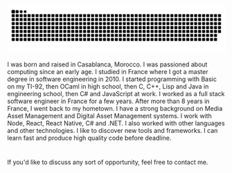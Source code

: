 <picture>
  <source media="(prefers-color-scheme: dark)" srcset="https://raw.githubusercontent.com/aelassas/aelassas/output/github-snake-dark.svg" />
  <source media="(prefers-color-scheme: light)" srcset="https://raw.githubusercontent.com/aelassas/aelassas/output/github-snake.svg" />
  <img alt="github-snake" src="https://raw.githubusercontent.com/aelassas/aelassas/output/github-snake.svg" />
</picture>

I was born and raised in Casablanca, Morocco. I was passioned about computing since an early age. I studied in France where I got a master degree in software engineering in 2010. I started programming with Basic on my TI-92, then OCaml in high school, then C, C++, Lisp and Java in engineering school, then C# and JavaScript at work. I worked as a full stack software engineer in France for a few years. After more than 8 years in France, I went back to my hometown. I have a strong background on Media Asset Management and Digital Asset Management systems. I work with Node, React, React Native, C# and .NET. I also worked with other languages and other technologies. I like to discover new tools and frameworks. I can learn fast and produce high quality code before deadline.

#
If you'd like to discuss any sort of opportunity, feel free to contact me.
